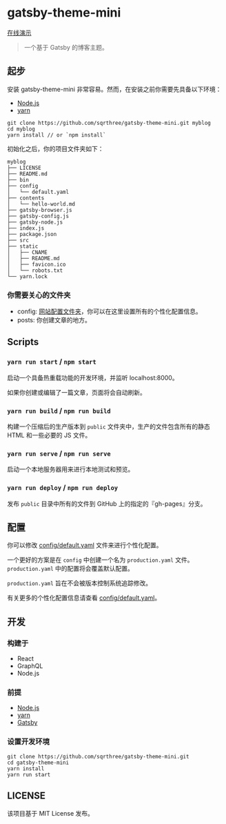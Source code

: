 # gatsby-theme-mini

[在线演示](http://blog.sqrtthree.com/)

> 一个基于 Gatsby 的博客主题。

## 起步

安装 gatsby-theme-mini 非常容易。然而，在安装之前你需要先具备以下环境：

- [Node.js](https://nodejs.org/en/)
- [yarn](http://yarnpkg.com/)

```shell
git clone https://github.com/sqrthree/gatsby-theme-mini.git myblog
cd myblog
yarn install // or `npm install`
```

初始化之后，你的项目文件夹如下：

```
myblog
├── LICENSE
├── README.md
├── bin
├── config
│   └── default.yaml
├── contents
│   └── hello-world.md
├── gatsby-browser.js
├── gatsby-config.js
├── gatsby-node.js
├── index.js
├── package.json
├── src
├── static
│   ├── CNAME
│   ├── README.md
│   ├── favicon.ico
│   └── robots.txt
└── yarn.lock
```

### 你需要关心的文件夹

- config: [网站配置文件夹](#configuration)，你可以在这里设置所有的个性化配置信息。
- posts: 你创建文章的地方。

## Scripts

### `yarn run start` / `npm start`

启动一个具备热重载功能的开发环境，并监听 localhost:8000。

如果你创建或编辑了一篇文章，页面将会自动刷新。

### `yarn run build` / `npm run build`

构建一个压缩后的生产版本到 `public` 文件夹中，生产的文件包含所有的静态 HTML 和一些必要的 JS 文件。

### `yarn run serve` / `npm run serve`

启动一个本地服务器用来进行本地测试和预览。

### `yarn run deploy` / `npm run deploy`

发布 `public` 目录中所有的文件到 GitHub 上的指定的『gh-pages』分支。

## 配置

你可以修改 [config/default.yaml](https://github.com/sqrthree/gatsby-theme-mini/blob/master/config/default.yaml) 文件来进行个性化配置。

一个更好的方案是在 `config` 中创建一个名为 `production.yaml` 文件。`production.yaml` 中的配置将会覆盖默认配置。

`production.yaml` 旨在不会被版本控制系统追踪修改。

有关更多的个性化配置信息请查看 [config/default.yaml](https://github.com/sqrthree/gatsby-theme-mini/blob/master/config/default.yaml)。

## 开发

### 构建于

- React
- GraphQL
- Node.js

### 前提

- [Node.js](https://nodejs.org/en/)
- [yarn](http://yarnpkg.com/)
- [Gatsby](https://www.gatsbyjs.org/)

### 设置开发环境

```shell
git clone https://github.com/sqrthree/gatsby-theme-mini.git
cd gatsby-theme-mini
yarn install
yarn run start
```

## LICENSE

该项目基于 MIT License 发布。
